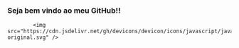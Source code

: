 ### Seja bem vindo ao meu GitHub!!



            <img src="https://cdn.jsdelivr.net/gh/devicons/devicon/icons/javascript/javascript-original.svg" />
          
